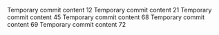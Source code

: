 Temporary commit content 12
Temporary commit content 21
Temporary commit content 45
Temporary commit content 68
Temporary commit content 69
Temporary commit content 72

